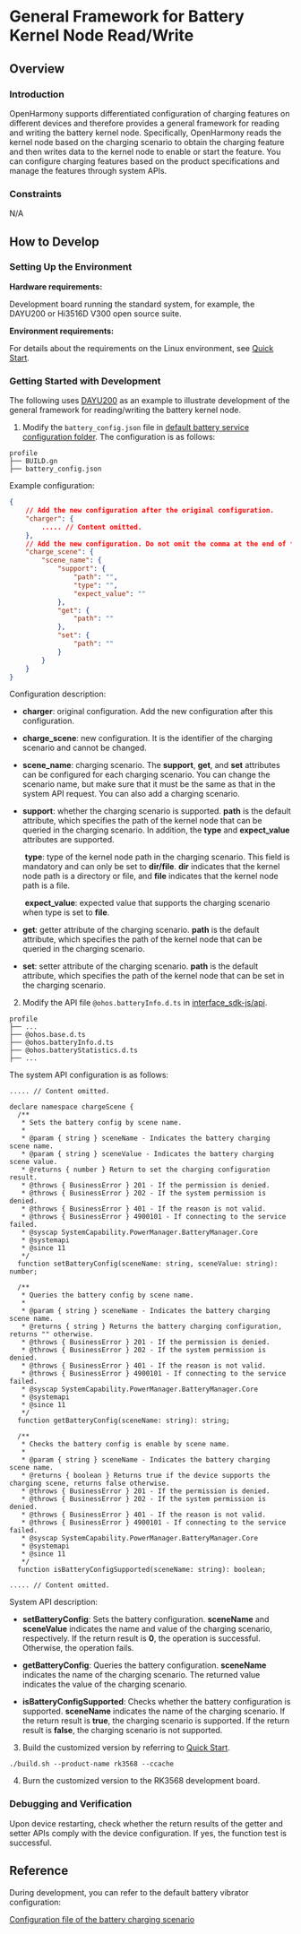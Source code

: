 # General Framework for Battery Kernel Node Read/Write

## Overview

### Introduction

OpenHarmony supports differentiated configuration of charging features on different devices and therefore provides a general framework for reading and writing the battery kernel node. Specifically, OpenHarmony reads the kernel node based on the charging scenario to obtain the charging feature and then writes data to the kernel node to enable or start the feature. You can configure charging features based on the product specifications and manage the features through system APIs.

### Constraints

N/A

## How to Develop

### Setting Up the Environment

**Hardware requirements:**

Development board running the standard system, for example, the DAYU200 or Hi3516D V300 open source suite.

**Environment requirements:**

For details about the requirements on the Linux environment, see [Quick Start](../quick-start/quickstart-overview.md).

### Getting Started with Development

The following uses [DAYU200](https://gitee.com/openharmony/vendor_hihope/tree/master/rk3568) as an example to illustrate development of the general framework for reading/writing the battery kernel node.

1. Modify the `battery_config.json` file in [default battery service configuration folder](https://gitee.com/openharmony/drivers_peripheral/tree/master/battery/interfaces/hdi_service/profile). The configuration is as follows:

```text
profile
├── BUILD.gn
├── battery_config.json
```

Example configuration:

```json
{
    // Add the new configuration after the original configuration.
    "charger": {
        ..... // Content omitted.
    }, 
    // Add the new configuration. Do not omit the comma at the end of the previous line.
	"charge_scene": {
        "scene_name": {
            "support": {
                "path": "",
                "type": "",
                "expect_value": ""
            },
            "get": {
                "path": ""
            },
            "set": {
                "path": ""
            }
        }
    } 
}
```

Configuration description:

- **charger**: original configuration. Add the new configuration after this configuration.

- **charge_scene**: new configuration. It is the identifier of the charging scenario and cannot be changed.

- **scene_name**: charging scenario. The **support**, **get**, and **set** attributes can be configured for each charging scenario. You can change the scenario name, but make sure that it must be the same as that in the system API request. You can also add a charging scenario.

- **support**: whether the charging scenario is supported. **path** is the default attribute, which specifies the path of the kernel node that can be queried in the charging scenario. In addition, the **type** and **expect_value** attributes are supported.

  ​	 **type**: type of the kernel node path in the charging scenario. This field is mandatory and can only be set to **dir/file**. **dir** indicates that the kernel node path is a directory or file, and **file** indicates that the kernel node path is a file.

  ​	 **expect_value**: expected value that supports the charging scenario when type is set to **file**.

- **get**: getter attribute of the charging scenario. **path** is the default attribute, which specifies the path of the kernel node that can be queried in the charging scenario.

- **set**: setter attribute of the charging scenario. **path** is the default attribute, which specifies the path of the kernel node that can be set in the charging scenario.

2. Modify the API file `@ohos.batteryInfo.d.ts` in [interface_sdk-js/api](https://gitee.com/openharmony/interface_sdk-js/tree/master/api).

```
profile
├── ...
├── @ohos.base.d.ts
├── @ohos.batteryInfo.d.ts
├── @ohos.batteryStatistics.d.ts
├── ...
```

The system API configuration is as follows:

```
..... // Content omitted.

declare namespace chargeScene {
  /**
   * Sets the battery config by scene name.
   *
   * @param { string } sceneName - Indicates the battery charging scene name.
   * @param { string } sceneValue - Indicates the battery charging scene value.
   * @returns { number } Return to set the charging configuration result.
   * @throws { BusinessError } 201 - If the permission is denied.
   * @throws { BusinessError } 202 - If the system permission is denied.
   * @throws { BusinessError } 401 - If the reason is not valid.
   * @throws { BusinessError } 4900101 - If connecting to the service failed.
   * @syscap SystemCapability.PowerManager.BatteryManager.Core
   * @systemapi
   * @since 11
   */
  function setBatteryConfig(sceneName: string, sceneValue: string): number;

  /**
   * Queries the battery config by scene name.
   *
   * @param { string } sceneName - Indicates the battery charging scene name.
   * @returns { string } Returns the battery charging configuration, returns "" otherwise.
   * @throws { BusinessError } 201 - If the permission is denied.
   * @throws { BusinessError } 202 - If the system permission is denied.
   * @throws { BusinessError } 401 - If the reason is not valid.
   * @throws { BusinessError } 4900101 - If connecting to the service failed.
   * @syscap SystemCapability.PowerManager.BatteryManager.Core
   * @systemapi
   * @since 11
   */
  function getBatteryConfig(sceneName: string): string;

  /**
   * Checks the battery config is enable by scene name.
   *
   * @param { string } sceneName - Indicates the battery charging scene name.
   * @returns { boolean } Returns true if the device supports the charging scene, returns false otherwise.
   * @throws { BusinessError } 201 - If the permission is denied.
   * @throws { BusinessError } 202 - If the system permission is denied.
   * @throws { BusinessError } 401 - If the reason is not valid.
   * @throws { BusinessError } 4900101 - If connecting to the service failed.
   * @syscap SystemCapability.PowerManager.BatteryManager.Core
   * @systemapi
   * @since 11
   */
  function isBatteryConfigSupported(sceneName: string): boolean;

..... // Content omitted.
```

System API description:

- **setBatteryConfig**: Sets the battery configuration. **sceneName** and **sceneValue** indicates the name and value of the charging scenario, respectively. If the return result is **0**, the operation is successful. Otherwise, the operation fails.

- **getBatteryConfig**: Queries the battery configuration. **sceneName** indicates the name of the charging scenario. The returned value indicates the value of the charging scenario.

- **isBatteryConfigSupported**: Checks whether the battery configuration is supported. **sceneName** indicates the name of the charging scenario. If the return result is **true**, the charging scenario is supported. If the return result is **false**, the charging scenario is not supported.

3. Build the customized version by referring to [Quick Start](../quick-start/quickstart-overview.md).

```shell
./build.sh --product-name rk3568 --ccache
```

4. Burn the customized version to the RK3568 development board.

### Debugging and Verification

Upon device restarting, check whether the return results of the getter and setter APIs comply with the device configuration. If yes, the function test is successful.

## Reference

During development, you can refer to the default battery vibrator configuration:

[Configuration file of the battery charging scenario](https://gitee.com/openharmony/drivers_peripheral/tree/master/battery/interfaces/hdi_service/profile)
